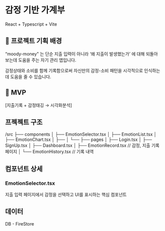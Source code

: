 # 감정 기반 가계부

React + Typescript + Vite

## 📌 프로젝트 기획 배경

“moody-money" 는 단순 지출 입력이 아니라 ‘왜 지출이 발생했는가’ 에 대해 되돌아보는데 도움을 주는 자기 관리 앱입니다.

감정상태와 소비를 함께 기록함으로써 자신만의 감정-소비 패턴을 시각적으로 인식하는데 도움을 줄 수 있습니다.

## 📌 MVP

[지출기록 + 감정태깅 → 시각화분석]

## 프젝젝트 구조

/src
├── components
│ ├── EmotionSelector.tsx
│ ├── EmotionList.tsx
│ ├── EmotionChart.tsx
│ ├──
│ └──
├── pages
│ ├── Login.tsx
│ ├── SignUp.tsx
│ ├── Dashboard.tsx
│ ├── EmotionRecord.tsx // 감정, 지출 기록 페이지
│ └── EmotionHistory.tsx // 기록 내역

## 컴포넌트 상세

### EmotionSelector.tsx

지출 입력 페이지에서 감정을 선택하고 UI를 표시하는 핵심 컴포넌트

## 데이터

DB - FireStore
